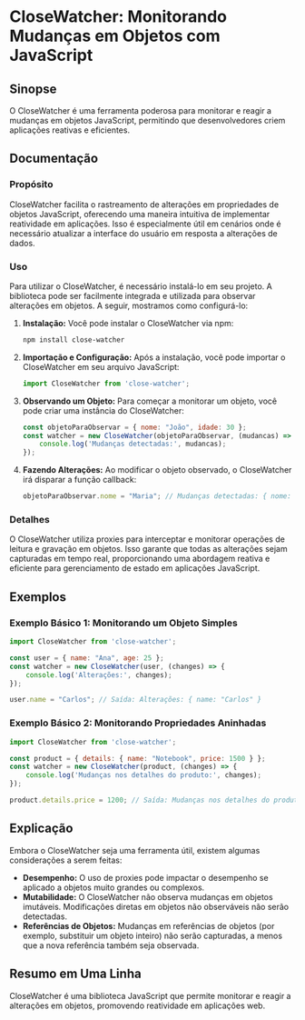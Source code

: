 <!--
Meta Description: # CloseWatcher: Monitorando Mudanças em Objetos com JavaScript ## Sinopse O CloseWatcher é uma ferramenta poderosa para monitorar e reagir a mudanças ...
Meta Keywords: closewatcher, objetos, javascript, mudanças, alterações
-->

# CloseWatcher: Monitorando Mudanças em Objetos com JavaScript

## Sinopse
O CloseWatcher é uma ferramenta poderosa para monitorar e reagir a mudanças em objetos JavaScript, permitindo que desenvolvedores criem aplicações reativas e eficientes.

## Documentação

### Propósito
CloseWatcher facilita o rastreamento de alterações em propriedades de objetos JavaScript, oferecendo uma maneira intuitiva de implementar reatividade em aplicações. Isso é especialmente útil em cenários onde é necessário atualizar a interface do usuário em resposta a alterações de dados.

### Uso
Para utilizar o CloseWatcher, é necessário instalá-lo em seu projeto. A biblioteca pode ser facilmente integrada e utilizada para observar alterações em objetos. A seguir, mostramos como configurá-lo:

1. **Instalação:**
   Você pode instalar o CloseWatcher via npm:
   ```bash
   npm install close-watcher
   ```

2. **Importação e Configuração:**
   Após a instalação, você pode importar o CloseWatcher em seu arquivo JavaScript:
   ```javascript
   import CloseWatcher from 'close-watcher';
   ```

3. **Observando um Objeto:**
   Para começar a monitorar um objeto, você pode criar uma instância do CloseWatcher:
   ```javascript
   const objetoParaObservar = { nome: "João", idade: 30 };
   const watcher = new CloseWatcher(objetoParaObservar, (mudancas) => {
       console.log('Mudanças detectadas:', mudancas);
   });
   ```

4. **Fazendo Alterações:**
   Ao modificar o objeto observado, o CloseWatcher irá disparar a função callback:
   ```javascript
   objetoParaObservar.nome = "Maria"; // Mudanças detectadas: { nome: "Maria" }
   ```

### Detalhes
O CloseWatcher utiliza proxies para interceptar e monitorar operações de leitura e gravação em objetos. Isso garante que todas as alterações sejam capturadas em tempo real, proporcionando uma abordagem reativa e eficiente para gerenciamento de estado em aplicações JavaScript.

## Exemplos

### Exemplo Básico 1: Monitorando um Objeto Simples
```javascript
import CloseWatcher from 'close-watcher';

const user = { name: "Ana", age: 25 };
const watcher = new CloseWatcher(user, (changes) => {
    console.log('Alterações:', changes);
});

user.name = "Carlos"; // Saída: Alterações: { name: "Carlos" }
```

### Exemplo Básico 2: Monitorando Propriedades Aninhadas
```javascript
import CloseWatcher from 'close-watcher';

const product = { details: { name: "Notebook", price: 1500 } };
const watcher = new CloseWatcher(product, (changes) => {
    console.log('Mudanças nos detalhes do produto:', changes);
});

product.details.price = 1200; // Saída: Mudanças nos detalhes do produto: { details: { price: 1200 } }
```

## Explicação
Embora o CloseWatcher seja uma ferramenta útil, existem algumas considerações a serem feitas:
- **Desempenho:** O uso de proxies pode impactar o desempenho se aplicado a objetos muito grandes ou complexos.
- **Mutabilidade:** O CloseWatcher não observa mudanças em objetos imutáveis. Modificações diretas em objetos não observáveis não serão detectadas.
- **Referências de Objetos:** Mudanças em referências de objetos (por exemplo, substituir um objeto inteiro) não serão capturadas, a menos que a nova referência também seja observada.

## Resumo em Uma Linha
CloseWatcher é uma biblioteca JavaScript que permite monitorar e reagir a alterações em objetos, promovendo reatividade em aplicações web.
